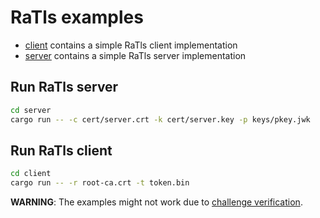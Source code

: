 # RaTls examples

* [client](./client) contains a simple RaTls client implementation
* [server](./server) contains a simple RaTls server implementation

## Run RaTls server
```sh
cd server
cargo run -- -c cert/server.crt -k cert/server.key -p keys/pkey.jwk
```

## Run RaTls client 
```sh
cd client
cargo run -- -r root-ca.crt -t token.bin
```

__WARNING__: The examples might not work due to [challenge verification](https://github.com/islet-project/ratls/blob/main/ratls/src/cert_verifier.rs#L130).
